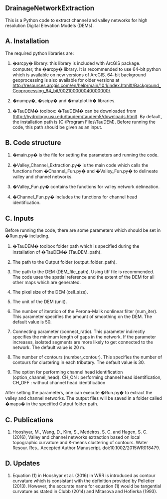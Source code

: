## DrainageNetworkExtraction
This is a Python code to extract channel and valley networks for high resolution Digital Elevation Models (DEMs).

## A. Installation

The required python libraries are:

1. �arcpy� library: this library is included with ArcGIS package. computer, the �arcpy� library. It is recommended to use 64-bit python which is available on new versions of ArcGIS. 64-bit background geoprocessing is also available for older versions at http://resources.arcgis.com/en/help/main/10.1/index.html#/Background_Geoprocessing_64_bit/002100000040000000/.

2. �numpy�, �scipy� and �matplotlib� libraries.

3. �TauDEM� toolbox: �TauDEM� can be downloaded from (http://hydrology.usu.edu/taudem/taudem5/downloads.html). By default, the installation path is (C:\Program Files\TauDEM). Before running the code, this path should be given as an input.


## B. Code structure

1. �main.py� is the file for setting the parameters and running the code.

2. �Valley_Channel_Extraction.py� is the main code which calls the functions from �Channel_Fun.py� and �Valley_Fun.py� to delineate valley and channel networks.

3. �Valley_Fun.py� contains the functions for valley network delineation.

4. �Channel_Fun.py� includes the functions for channel head identification.

## C. Inputs

Before running the code, there are some parameters which should be set in �Run.py� including.

1. �TauDEM� toolbox folder path which is specified during the installation of �TauDEM� (TauDEM_path).

2. The path to the Output folder (output_folder_path).

3. The path to the DEM (DEM_file_path). Using tiff file is recommended. The code uses the spatial reference and the extent of the DEM for all other maps which are generated.

4. The pixel size of the DEM (cell_size).

5. The unit of the DEM (unit).

6. The number of iteration of the Perona-Malik nonlinear filter (num_iter). This parameter specifies the amount of smoothing on the DEM. The default value is 50.

7. Connecting parameter (connect_ratio). This parameter indirectly specifies the minimum length of gaps in the network. If the parameter increases, isolated segments are more likely to get connected to the network. The default value is 20 m.

8. The number of contours (number_contour). This specifies the number of contours for clustering in each tributary. The default value is 30.

9. The option for performing channel head identification (option_channel_head).  CH_ON : performing channel head identification, CH_OFF : without channel head identification


After setting the parameters, one can execute �Run.py� to extract the valley and channel networks. The output files will be saved in a folder called �maps� in the specified Output folder path.

## C. Publications

1. Hooshyar, M., Wang, D., Kim, S., Medeiros, S. C. and Hagen, S. C. (2016), Valley and channel networks extraction based on local topographic curvature and K-means clustering of contours. Water Resour. Res.. Accepted Author Manuscript. doi:10.1002/2015WR018479.


## D. Updates
1. Equation (1) in Hooshyar et al. (2016) in WRR is introduced as contour curvature which is consistant with the definition provided by Pelletier (2013). However, the accurate name for equation (1) would be tangential curvature as stated in Clubb (2014) and Mitasova and Hofierka (1993). 
